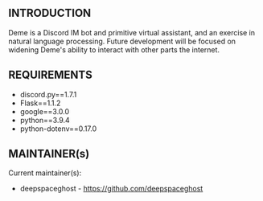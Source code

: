 INTRODUCTION
-----------

Deme is a Discord IM bot and primitive virtual assistant, and an exercise in natural language processing. Future development will be focused on widening Deme's ability to interact with other parts the internet.


REQUIREMENTS
------------

* discord.py==1.7.1
* Flask==1.1.2
* google==3.0.0
* python==3.9.4
* python-dotenv==0.17.0


MAINTAINER(s)
-----------

Current maintainer(s):
* deepspaceghost - https://github.com/deepspaceghost
